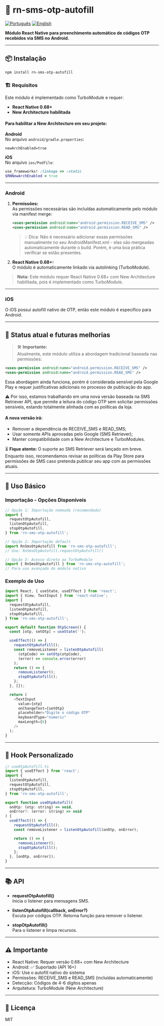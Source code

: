 
# 📱 rn-sms-otp-autofill

[![Português](https://img.shields.io/badge/lang-Português-green.svg)](README.md)
[![English](https://img.shields.io/badge/lang-English-blue.svg)](README.en.md)

**Módulo React Native para preenchimento automático de códigos OTP recebidos via SMS no Android.**

---

## 📦 Instalação

```sh
npm install rn-sms-otp-autofill
```

### 🏗️ Requisitos

Este módulo é implementado como TurboModule e requer:

- **React Native 0.68+**
- **New Architecture habilitada**

#### Para habilitar a New Architecture em seu projeto:

**Android**  
No arquivo `android/gradle.properties`:
```properties
newArchEnabled=true
```

**iOS**  
No arquivo `ios/Podfile`:
```ruby
use_frameworks! :linkage => :static
$RNNewArchEnabled = true
```

---

### Android

1. **Permissões:**  
   As permissões necessárias são incluídas automaticamente pelo módulo via manifest merge:
   ```xml
   <uses-permission android:name="android.permission.RECEIVE_SMS" />
   <uses-permission android:name="android.permission.READ_SMS" />
   ```
   > 💡 Dica: Não é necessário adicionar essas permissões manualmente no seu AndroidManifest.xml - elas são mergeadas automaticamente durante o build. Porém, é uma boa prática verificar se estão presentes.

2. **React Native 0.68+:**  
   O módulo é automaticamente linkado via autolinking (TurboModule).

> **Nota:** Este módulo requer React Native 0.68+ com New Architecture habilitada, pois é implementado como TurboModule.

---

### iOS

O iOS possui autofill nativo de OTP, então este módulo é específico para Android.

---

## 🔄 Status atual e futuras melhorias

> 🛠️ **Importante:**  
Atualmente, este módulo utiliza a abordagem tradicional baseada nas permissões:
```xml
<uses-permission android:name="android.permission.RECEIVE_SMS" />
<uses-permission android:name="android.permission.READ_SMS" />
```
Essa abordagem ainda funciona, porém é considerada sensível pela Google Play e requer justificativas adicionais no processo de publicação do app.

⚠️ Por isso, estamos trabalhando em uma nova versão baseada na SMS Retriever API, que permite a leitura do código OTP sem solicitar permissões sensíveis, estando totalmente alinhada com as políticas da loja.

#### A nova versão irá:
- Remover a dependência de RECEIVE_SMS e READ_SMS;
- Usar somente APIs aprovadas pelo Google (SMS Retriever);
- Manter compatibilidade com a New Architecture e TurboModules.

⏳ **Fique atento:** O suporte ao SMS Retriever será lançado em breve.  
Enquanto isso, recomendamos revisar as políticas da Play Store para permissões de SMS caso pretenda publicar seu app com as permissões atuais.

---

## 🚀 Uso Básico

### Importação - Opções Disponíveis

```js
// Opção 1: Importação nomeada (recomendado)
import {
  requestOtpAutofill,
  listenOtpAutofill,
  stopOtpAutofill,
} from 'rn-sms-otp-autofill';

// Opção 2: Importação default
import RnSmsOtpAutofill from 'rn-sms-otp-autofill';
// Use: RnSmsOtpAutofill.requestOtpAutofill()

// Opção 3: Acesso direto ao TurboModule
import { RnSmsOtpAutofill } from 'rn-sms-otp-autofill';
// Para uso avançado do módulo nativo
```

### Exemplo de Uso

```js
import React, { useState, useEffect } from 'react';
import { View, TextInput } from 'react-native';
import {
  requestOtpAutofill,
  listenOtpAutofill,
  stopOtpAutofill,
} from 'rn-sms-otp-autofill';

export default function OtpScreen() {
  const [otp, setOtp] = useState('');

  useEffect(() => {
    requestOtpAutofill();
    const removeListener = listenOtpAutofill(
      (otpCode) => setOtp(otpCode),
      (error) => console.error(error)
    );
    return () => {
      removeListener();
      stopOtpAutofill();
    };
  }, []);

  return (
    <TextInput
      value={otp}
      onChangeText={setOtp}
      placeholder="Digite o código OTP"
      keyboardType="numeric"
      maxLength={6}
    />
  );
}
```

---

## 🎣 Hook Personalizado

```js
// useOtpAutofill.ts
import { useEffect } from 'react';
import {
  listenOtpAutofill,
  requestOtpAutofill,
  stopOtpAutofill,
} from 'rn-sms-otp-autofill';

export function useOtpAutofill(
  onOtp: (otp: string) => void,
  onError?: (error: string) => void
) {
  useEffect(() => {
    requestOtpAutofill();
    const removeListener = listenOtpAutofill(onOtp, onError);

    return () => {
      removeListener();
      stopOtpAutofill();
    };
  }, [onOtp, onError]);
}
```

---

## 📚 API

- **requestOtpAutofill()**  
  Inicia o listener para mensagens SMS.

- **listenOtpAutofill(callback, onError?)**  
  Escuta por códigos OTP. Retorna função para remover o listener.

- **stopOtpAutofill()**  
  Para o listener e limpa recursos.

---

## ⚠️ Importante

- React Native: Requer versão 0.68+ com New Architecture
- Android: ✅ Suportado (API 16+)
- iOS: Use o autofill nativo do sistema
- Permissões: RECEIVE_SMS e READ_SMS (incluídas automaticamente)
- Detecção: Códigos de 4-6 dígitos apenas
- Arquitetura: TurboModule (New Architecture)

---

## 📄 Licença

MIT
